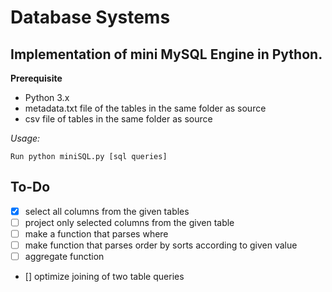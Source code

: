 # Database Systems

## Implementation of mini MySQL Engine in Python.
**Prerequisite**
- Python 3.x
- metadata.txt file of the tables in the same folder as source
- csv file of tables in the same folder as source

*Usage:*
```
Run python miniSQL.py [sql queries]
```

## To-Do
- [x] select all columns from the given tables
- [ ] project only selected columns from the given table
- [ ] make a function that parses where
- [ ] make function that parses order by sorts according to given value
- [ ] aggregate function
- [] optimize joining of two table queries
